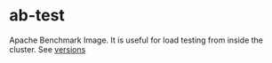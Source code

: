 # ab-test
Apache Benchmark Image. It is useful for load testing from inside the cluster.
See [versions](https://github.com/users/mehditeymorian/packages?repo_name=ab-test)
